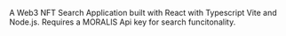 A Web3 NFT Search Application built with React with Typescript Vite and Node.js. Requires a MORALIS Api key for search funcitonality. 
